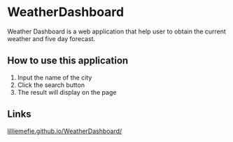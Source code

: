 # WeatherDashboard 

Weather Dashboard is a web application that help user to obtain the current weather and five day forecast. 

## How to use this application
1. Input the name of the city
2. Click the search button 
3. The result will display on the page

## Links
[lilliemefie.github.io/WeatherDashboard/](https://lilliemefie.github.io/WeatherDashboard/) 

